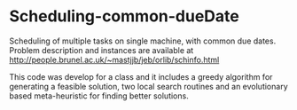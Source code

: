 # Scheduling-common-dueDate
Scheduling of multiple tasks on single machine, with common due dates. 
Problem description and instances are available at http://people.brunel.ac.uk/~mastjjb/jeb/orlib/schinfo.html

This code was develop for a class and it includes a greedy algorithm for generating a feasible solution, 
two local search routines and an evolutionary based meta-heuristic for finding better solutions.
